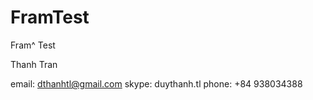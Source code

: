 # FramTest
Fram^ Test

Thanh Tran

email: dthanhtl@gmail.com
skype: duythanh.tl
phone: +84 938034388
